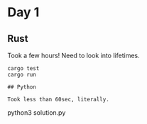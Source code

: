 # Day 1

## Rust

Took a few hours!
Need to look into lifetimes.

```
cargo test
cargo run

## Python

Took less than 60sec, literally.

```
python3 solution.py
```
